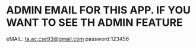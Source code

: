 # ADMIN EMAIL FOR THIS APP. IF YOU WANT TO SEE TH ADMIN FEATURE

eMAIL: ta.ac.cse93@gmail.com password:123456


